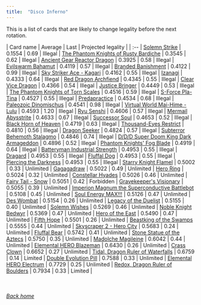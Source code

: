 ```yaml
---
title:  "Disco Inferno"
---
```


This is a list of cards that are likely to change legality before the next rotation.

| Card name | Average | Last | Projected legality |
| :-- |
[Solemn Strike](https://db.ygoprodeck.com/card/?search=Solemn%20Strike) | 0.1554 | 0.69 | Illegal |
[The Phantom Knights of Rusty Bardiche](https://db.ygoprodeck.com/card/?search=The%20Phantom%20Knights%20of%20Rusty%20Bardiche) | 0.3545 | 0.62 | Illegal |
[Ancient Gear Reactor Dragon](https://db.ygoprodeck.com/card/?search=Ancient%20Gear%20Reactor%20Dragon) | 0.3925 | 0.58 | Illegal |
[Evilswarm Bahamut](https://db.ygoprodeck.com/card/?search=Evilswarm%20Bahamut) | 0.4119 | 0.57 | Illegal |
[Branded Banishment](https://db.ygoprodeck.com/card/?search=Branded%20Banishment) | 0.4122 | 0.99 | Illegal |
[Sky Striker Ace - Kagari](https://db.ygoprodeck.com/card/?search=Sky%20Striker%20Ace%20-%20Kagari) | 0.4162 | 0.55 | Illegal |
[Izanagi](https://db.ygoprodeck.com/card/?search=Izanagi) | 0.4333 | 0.64 | Illegal |
[Red Dragon Archfiend](https://db.ygoprodeck.com/card/?search=Red%20Dragon%20Archfiend) | 0.4345 | 0.55 | Illegal |
[Clear Vice Dragon](https://db.ygoprodeck.com/card/?search=Clear%20Vice%20Dragon) | 0.4366 | 0.54 | Illegal |
[Justice Bringer](https://db.ygoprodeck.com/card/?search=Justice%20Bringer) | 0.4449 | 0.53 | Illegal |
[The Phantom Knights of Torn Scales](https://db.ygoprodeck.com/card/?search=The%20Phantom%20Knights%20of%20Torn%20Scales) | 0.4516 | 0.59 | Illegal |
[S-Force Pla-Tina](https://db.ygoprodeck.com/card/?search=S-Force%20Pla-Tina) | 0.4527 | 0.55 | Illegal |
[Predapractice](https://db.ygoprodeck.com/card/?search=Predapractice) | 0.4534 | 0.68 | Illegal |
[Paleozoic Dinomischus](https://db.ygoprodeck.com/card/?search=Paleozoic%20Dinomischus) | 0.4541 | 0.98 | Illegal |
[Virtual World Mai-Hime - Lulu](https://db.ygoprodeck.com/card/?search=Virtual%20World%20Mai-Hime%20-%20Lulu) | 0.4593 | 1.20 | Illegal |
[Ryu Senshi](https://db.ygoprodeck.com/card/?search=Ryu%20Senshi) | 0.4606 | 0.57 | Illegal |
[Mermail Abysstrite](https://db.ygoprodeck.com/card/?search=Mermail%20Abysstrite) | 0.4633 | 0.67 | Illegal |
[Successor Soul](https://db.ygoprodeck.com/card/?search=Successor%20Soul) | 0.4653 | 0.52 | Illegal |
[Black Horn of Heaven](https://db.ygoprodeck.com/card/?search=Black%20Horn%20of%20Heaven) | 0.4719 | 0.63 | Illegal |
[Thousand-Eyes Restrict](https://db.ygoprodeck.com/card/?search=Thousand-Eyes%20Restrict) | 0.4810 | 0.56 | Illegal |
[Dragon Seeker](https://db.ygoprodeck.com/card/?search=Dragon%20Seeker) | 0.4824 | 0.57 | Illegal |
[Subterror Behemoth Stalagmo](https://db.ygoprodeck.com/card/?search=Subterror%20Behemoth%20Stalagmo) | 0.4846 | 0.74 | Illegal |
[D/D/D Super Doom King Dark Armageddon](https://db.ygoprodeck.com/card/?search=D/D/D%20Super%20Doom%20King%20Dark%20Armageddon) | 0.4896 | 0.52 | Illegal |
[Phantom Knights' Fog Blade](https://db.ygoprodeck.com/card/?search=Phantom%20Knights'%20Fog%20Blade) | 0.4919 | 0.64 | Illegal |
[Batteryman Industrial Strength](https://db.ygoprodeck.com/card/?search=Batteryman%20Industrial%20Strength) | 0.4953 | 0.55 | Illegal |
[Dragard](https://db.ygoprodeck.com/card/?search=Dragard) | 0.4953 | 0.55 | Illegal |
[Fluffal Dog](https://db.ygoprodeck.com/card/?search=Fluffal%20Dog) | 0.4953 | 0.55 | Illegal |
[Piercing the Darkness](https://db.ygoprodeck.com/card/?search=Piercing%20the%20Darkness) | 0.4953 | 0.55 | Illegal |
[Starry Knight Flamel](https://db.ygoprodeck.com/card/?search=Starry%20Knight%20Flamel) | 0.5002 | 0.33 | Unlimited |
[Gagagadraw](https://db.ygoprodeck.com/card/?search=Gagagadraw) | 0.5022 | 0.49 | Unlimited |
[Hero Ring](https://db.ygoprodeck.com/card/?search=Hero%20Ring) | 0.5024 | 0.32 | Unlimited |
[Constellar Hyades](https://db.ygoprodeck.com/card/?search=Constellar%20Hyades) | 0.5026 | 0.46 | Unlimited |
[Fairy Tail - Snow](https://db.ygoprodeck.com/card/?search=Fairy%20Tail%20-%20Snow) | 0.5051 | 0.42 | Forbidden |
[Gravekeeper's Visionary](https://db.ygoprodeck.com/card/?search=Gravekeeper's%20Visionary) | 0.5055 | 0.39 | Unlimited |
[Imperion Magnum the Superconductive Battlebot](https://db.ygoprodeck.com/card/?search=Imperion%20Magnum%20the%20Superconductive%20Battlebot) | 0.5108 | 0.45 | Unlimited |
[Soul Energy MAX!!!](https://db.ygoprodeck.com/card/?search=Soul%20Energy%20MAX!!!) | 0.5126 | 0.47 | Unlimited |
[Des Wombat](https://db.ygoprodeck.com/card/?search=Des%20Wombat) | 0.5154 | 0.26 | Unlimited |
[Legacy of the Duelist](https://db.ygoprodeck.com/card/?search=Legacy%20of%20the%20Duelist) | 0.5155 | 0.40 | Unlimited |
[Solemn Wishes](https://db.ygoprodeck.com/card/?search=Solemn%20Wishes) | 0.5269 | 0.46 | Unlimited |
[Noble Knight Bedwyr](https://db.ygoprodeck.com/card/?search=Noble%20Knight%20Bedwyr) | 0.5369 | 0.47 | Unlimited |
[Hero of the East](https://db.ygoprodeck.com/card/?search=Hero%20of%20the%20East) | 0.5490 | 0.47 | Unlimited |
[Fifth Hope](https://db.ygoprodeck.com/card/?search=Fifth%20Hope) | 0.5501 | 0.26 | Unlimited |
[Beastking of the Swamps](https://db.ygoprodeck.com/card/?search=Beastking%20of%20the%20Swamps) | 0.5555 | 0.44 | Unlimited |
[Skyscraper 2 - Hero City](https://db.ygoprodeck.com/card/?search=Skyscraper%202%20-%20Hero%20City) | 0.5683 | 0.24 | Unlimited |
[Fluffal Bear](https://db.ygoprodeck.com/card/?search=Fluffal%20Bear) | 0.5742 | 0.41 | Unlimited |
[Stone Statue of the Aztecs](https://db.ygoprodeck.com/card/?search=Stone%20Statue%20of%20the%20Aztecs) | 0.5750 | 0.35 | Unlimited |
[Madolche Magileine](https://db.ygoprodeck.com/card/?search=Madolche%20Magileine) | 0.6042 | 0.44 | Unlimited |
[Elemental HERO Blazeman](https://db.ygoprodeck.com/card/?search=Elemental%20HERO%20Blazeman) | 0.6430 | 0.26 | Unlimited |
[Crass Clown](https://db.ygoprodeck.com/card/?search=Crass%20Clown) | 0.6652 | 0.27 | Unlimited |
[Tidal, Dragon Ruler of Waterfalls](https://db.ygoprodeck.com/card/?search=Tidal,%20Dragon%20Ruler%20of%20Waterfalls) | 0.6759 | 0.14 | Limited |
[Double Evolution Pill](https://db.ygoprodeck.com/card/?search=Double%20Evolution%20Pill) | 0.7588 | 0.33 | Unlimited |
[Elemental HERO Electrum](https://db.ygoprodeck.com/card/?search=Elemental%20HERO%20Electrum) | 0.7729 | 0.25 | Unlimited |
[Redox, Dragon Ruler of Boulders](https://db.ygoprodeck.com/card/?search=Redox,%20Dragon%20Ruler%20of%20Boulders) | 0.7934 | 0.33 | Limited |

<br>

###### [Back home](index)